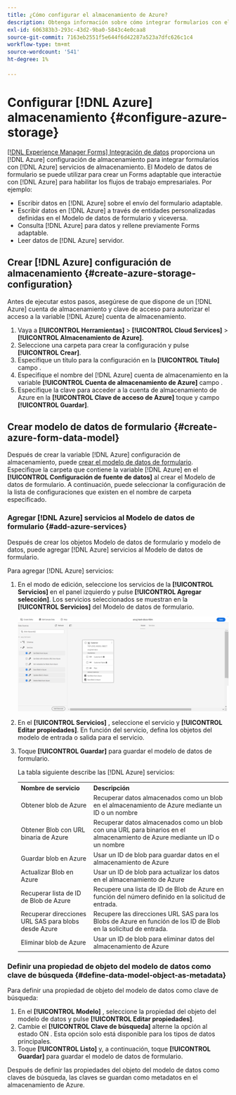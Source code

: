 ```yaml
---
title: ¿Cómo configurar el almacenamiento de Azure?
description: Obtenga información sobre cómo integrar formularios con el servidor de almacenamiento de Azure.
exl-id: 606383b3-293c-43d2-9ba0-5843c4e0caa8
source-git-commit: 7163eb2551f5e644f6d42287a523a7dfc626c1c4
workflow-type: tm+mt
source-wordcount: '541'
ht-degree: 1%

---
```


# Configurar [!DNL Azure] almacenamiento {#configure-azure-storage}

[[!DNL Experience Manager Forms] Integración de datos](data-integration.md) proporciona un [!DNL Azure] configuración de almacenamiento para integrar formularios con [!DNL Azure] servicios de almacenamiento. El Modelo de datos de formulario se puede utilizar para crear un Forms adaptable que interactúe con [!DNL Azure] para habilitar los flujos de trabajo empresariales. Por ejemplo:

* Escribir datos en [!DNL Azure] sobre el envío del formulario adaptable.
* Escribir datos en [!DNL Azure] a través de entidades personalizadas definidas en el Modelo de datos de formulario y viceversa.
* Consulta [!DNL Azure] para datos y rellene previamente Forms adaptable.
* Leer datos de [!DNL Azure] servidor.

## Crear [!DNL Azure] configuración de almacenamiento {#create-azure-storage-configuration}

Antes de ejecutar estos pasos, asegúrese de que dispone de un [!DNL Azure] cuenta de almacenamiento y clave de acceso para autorizar el acceso a la variable [!DNL Azure] cuenta de almacenamiento.

1. Vaya a **[!UICONTROL Herramientas]** > **[!UICONTROL Cloud Services]** > **[!UICONTROL Almacenamiento de Azure]**.
1. Seleccione una carpeta para crear la configuración y pulse **[!UICONTROL Crear]**.
1. Especifique un título para la configuración en la **[!UICONTROL Título]** campo .
1. Especifique el nombre del [!DNL Azure] cuenta de almacenamiento en la variable **[!UICONTROL Cuenta de almacenamiento de Azure]** campo .
1. Especifique la clave para acceder a la cuenta de almacenamiento de Azure en la **[!UICONTROL Clave de acceso de Azure]** toque y campo **[!UICONTROL Guardar]**.

## Crear modelo de datos de formulario {#create-azure-form-data-model}

Después de crear la variable [!DNL Azure] configuración de almacenamiento, puede [crear el modelo de datos de formulario](create-form-data-models.md). Especifique la carpeta que contiene la variable [!DNL Azure] en el **[!UICONTROL Configuración de fuente de datos]** al crear el Modelo de datos de formulario. A continuación, puede seleccionar la configuración de la lista de configuraciones que existen en el nombre de carpeta especificado.

### Agregar [!DNL Azure] servicios al Modelo de datos de formulario {#add-azure-services}

Después de crear los objetos Modelo de datos de formulario y modelo de datos, puede agregar [!DNL Azure] servicios al Modelo de datos de formulario.

Para agregar [!DNL Azure] servicios:

1. En el modo de edición, seleccione los servicios de la **[!UICONTROL Servicios]** en el panel izquierdo y pulse **[!UICONTROL Agregar selección]**. Los servicios seleccionados se muestran en la **[!UICONTROL Servicios]** del Modelo de datos de formulario.

   ![Añadir servicios seleccionados](assets/select-services.png)

1. En el **[!UICONTROL Servicios]** , seleccione el servicio y **[!UICONTROL Editar propiedades]**. En función del servicio, defina los objetos del modelo de entrada o salida para el servicio.

1. Toque **[!UICONTROL Guardar]** para guardar el modelo de datos de formulario.

   La tabla siguiente describe las [!DNL Azure] servicios:

   <table>
    <tbody>
     <tr>
      <th><strong>Nombre de servicio</strong></th>
      <th><strong>Descripción</strong></th>
     </tr>
     <tr>
      <td>Obtener blob de Azure</td>
      <td>Recuperar datos almacenados como un blob en el almacenamiento de Azure mediante un ID o un nombre</td>
     </tr>
     <tr>
      <td>Obtener Blob con URL binaria de Azure</td>
      <td>Recuperar datos almacenados como un blob con una URL para binarios en el almacenamiento de Azure mediante un ID o un nombre</td>
     </tr>
     <tr>
      <td>Guardar blob en Azure</td>
      <td>Usar un ID de blob para guardar datos en el almacenamiento de Azure</td>
     </tr>
     <tr>
      <td>Actualizar Blob en Azure</td>
      <td>Usar un ID de blob para actualizar los datos en el almacenamiento de Azure</td>
     </tr>
     <tr>
      <td>Recuperar lista de ID de Blob de Azure</td>
      <td>Recupere una lista de ID de Blob de Azure en función del número definido en la solicitud de entrada.</td>
     </tr>
     <tr>
      <td>Recuperar direcciones URL SAS para blobs desde Azure</td>
      <td>Recupere las direcciones URL SAS para los Blobs de Azure en función de los ID de Blob en la solicitud de entrada.</td>
     </tr>
     <tr>
      <td>Eliminar blob de Azure</td>
      <td>Usar un ID de blob para eliminar datos del almacenamiento de Azure</td>
     </tr>
    </tbody>
   </table>

### Definir una propiedad de objeto del modelo de datos como clave de búsqueda {#define-data-model-object-as-metadata}

Para definir una propiedad de objeto del modelo de datos como clave de búsqueda:

1. En el **[!UICONTROL Modelo]** , seleccione la propiedad del objeto del modelo de datos y pulse **[!UICONTROL Editar propiedades]**.
1. Cambie el **[!UICONTROL Clave de búsqueda]** alterne la opción al estado ON . Esta opción solo está disponible para los tipos de datos principales.
1. Toque **[!UICONTROL Listo]** y, a continuación, toque **[!UICONTROL Guardar]** para guardar el modelo de datos de formulario.

Después de definir las propiedades del objeto del modelo de datos como claves de búsqueda, las claves se guardan como metadatos en el almacenamiento de Azure.
